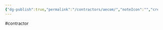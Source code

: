 ```yaml
---
{"dg-publish":true,"permalink":"/contractors/aecom/","noteIcon":"","created":"2025-05-20T09:18:15.923-05:00"}
---
```


#contractor
